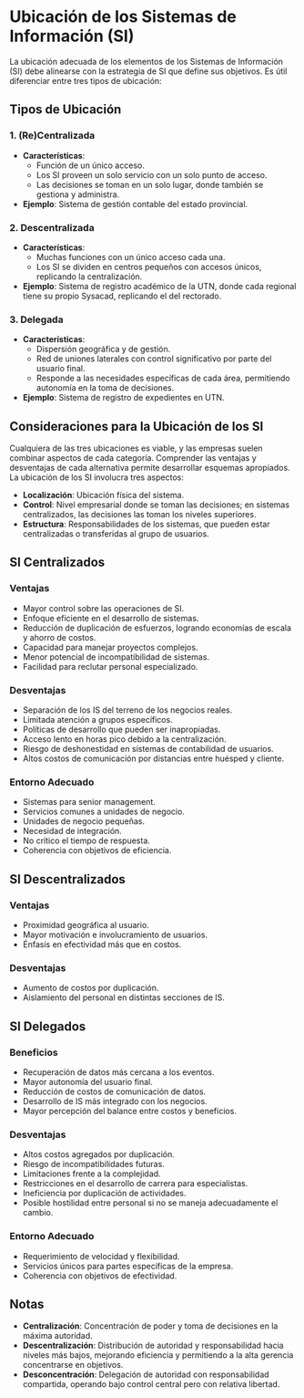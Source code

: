 
# Ubicación de los Sistemas de Información (SI)

La ubicación adecuada de los elementos de los Sistemas de Información (SI) debe alinearse con la estrategia de SI que define sus objetivos. Es útil diferenciar entre tres tipos de ubicación:

## Tipos de Ubicación

### 1. (Re)Centralizada

- **Características**: 
  - Función de un único acceso.
  - Los SI proveen un solo servicio con un solo punto de acceso.
  - Las decisiones se toman en un solo lugar, donde también se gestiona y administra.
- **Ejemplo**: Sistema de gestión contable del estado provincial.

### 2. Descentralizada

- **Características**:
  - Muchas funciones con un único acceso cada una.
  - Los SI se dividen en centros pequeños con accesos únicos, replicando la centralización.
- **Ejemplo**: Sistema de registro académico de la UTN, donde cada regional tiene su propio Sysacad, replicando el del rectorado.

### 3. Delegada

- **Características**:
  - Dispersión geográfica y de gestión.
  - Red de uniones laterales con control significativo por parte del usuario final.
  - Responde a las necesidades específicas de cada área, permitiendo autonomía en la toma de decisiones.
- **Ejemplo**: Sistema de registro de expedientes en UTN.

## Consideraciones para la Ubicación de los SI

Cualquiera de las tres ubicaciones es viable, y las empresas suelen combinar aspectos de cada categoría. Comprender las ventajas y desventajas de cada alternativa permite desarrollar esquemas apropiados. La ubicación de los SI involucra tres aspectos:

- **Localización**: Ubicación física del sistema.
- **Control**: Nivel empresarial donde se toman las decisiones; en sistemas centralizados, las decisiones las toman los niveles superiores.
- **Estructura**: Responsabilidades de los sistemas, que pueden estar centralizadas o transferidas al grupo de usuarios.

## SI Centralizados

### Ventajas

- Mayor control sobre las operaciones de SI.
- Enfoque eficiente en el desarrollo de sistemas.
- Reducción de duplicación de esfuerzos, logrando economías de escala y ahorro de costos.
- Capacidad para manejar proyectos complejos.
- Menor potencial de incompatibilidad de sistemas.
- Facilidad para reclutar personal especializado.

### Desventajas

- Separación de los IS del terreno de los negocios reales.
- Limitada atención a grupos específicos.
- Políticas de desarrollo que pueden ser inapropiadas.
- Acceso lento en horas pico debido a la centralización.
- Riesgo de deshonestidad en sistemas de contabilidad de usuarios.
- Altos costos de comunicación por distancias entre huésped y cliente.

### Entorno Adecuado

- Sistemas para senior management.
- Servicios comunes a unidades de negocio.
- Unidades de negocio pequeñas.
- Necesidad de integración.
- No crítico el tiempo de respuesta.
- Coherencia con objetivos de eficiencia.

## SI Descentralizados

### Ventajas

- Proximidad geográfica al usuario.
- Mayor motivación e involucramiento de usuarios.
- Énfasis en efectividad más que en costos.

### Desventajas

- Aumento de costos por duplicación.
- Aislamiento del personal en distintas secciones de IS.

## SI Delegados

### Beneficios

- Recuperación de datos más cercana a los eventos.
- Mayor autonomía del usuario final.
- Reducción de costos de comunicación de datos.
- Desarrollo de IS más integrado con los negocios.
- Mayor percepción del balance entre costos y beneficios.

### Desventajas

- Altos costos agregados por duplicación.
- Riesgo de incompatibilidades futuras.
- Limitaciones frente a la complejidad.
- Restricciones en el desarrollo de carrera para especialistas.
- Ineficiencia por duplicación de actividades.
- Posible hostilidad entre personal si no se maneja adecuadamente el cambio.

### Entorno Adecuado

- Requerimiento de velocidad y flexibilidad.
- Servicios únicos para partes específicas de la empresa.
- Coherencia con objetivos de efectividad.

## Notas

- **Centralización**: Concentración de poder y toma de decisiones en la máxima autoridad.
- **Descentralización**: Distribución de autoridad y responsabilidad hacia niveles más bajos, mejorando eficiencia y permitiendo a la alta gerencia concentrarse en objetivos.
- **Desconcentración**: Delegación de autoridad con responsabilidad compartida, operando bajo control central pero con relativa libertad.

